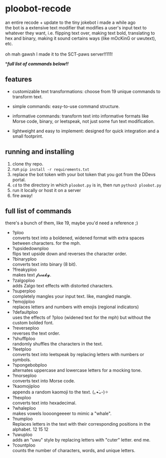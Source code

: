 # ploobot-recode
an entire recode + update to the tiny jokebot i made a while ago <br>
the bot is a extensive text modifier that modifies a user's input text to whatever they want, i.e. flipping text over, making text bold, translating to hex and binary, making it sound certains ways (like mOcKinG or uwutext), etc. <br>
<br>
oh mah gawsh I made it to the SCT-paws server!!111!

****full list of commands below!!***

## features
- customizable text transformations: choose from 19 unique commands to transform text. 

- simple commands: easy-to-use command structure.

- informative commands: transform text into informative formats like Morse code, binary, or leetspeak, not just some fun text modification.

- lightweight and easy to implement: designed for quick integration and a small footprint.

## running and installing 
1. clone thy repo.
2. run `pip install -r requirements.txt`
4. replace the bot token with your bot token that you got from the DDevs portal.
5. `cd` to the directory in which `ploobot.py` is in, then run `python3 ploobot.py`
6. run it locally or host it on a server
7. fire away!

## full list of commands
there's a bunch of them, like 19, maybe you'd need a reference ;) <br>

- ?ploo  
  converts text into a boldened, widened format with extra spaces between characters. for the mph.
- ?upsidedownploo  
  flips text upside down and reverses the character order.
- ?binaryploo  
  converts text into binary (8 bit).
- ?freakyploo  
  makes text 𝓯𝓻𝓮𝓪𝓴𝔂.
- ?zalgoploo  
  adds Zalgo text effects with distorted characters.
- ?superploo  
  completely mangles your input text. like, mangled mangle. 
- ?emojiploo  
  replaces letters and numbers with emojis (regional indicators)
- ?defaultploo  
  uses the effects of ?ploo (widened text for the mph) but without the custom bolded font.
- ?reverseploo  
  reverses the text order.
- ?shufflploo  
  randomly shuffles the characters in the text.
- ?leetploo  
  converts text into leetspeak by replacing letters with numbers or symbols.
- ?spongebobploo  
  alternates uppercase and lowercase letters for a mocking tone.
- ?morseploo  
  converts text into Morse code.
- ?kaomojiploo  
  appends a random kaomoji to the text. (｡•̀ᴗ-)✧
- ?hexploo  
  converts text into hexadecimal.
- ?whaleploo  
  makes vowels loooongeeeer to mimic a "whale".
- ?numploo  
  Replaces letters in the text with their corresponding positions in the alphabet. 12 15 12
- ?uwuploo  
  adds an "uwu" style by replacing letters with "cuter" letter. end me. 
- ?countploo  
  counts the number of characters, words, and unique letters.
